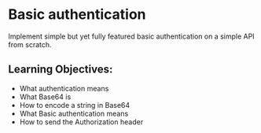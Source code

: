 # Basic authentication

Implement simple but yet fully featured basic authentication on a simple API from scratch.

## Learning Objectives:

+ What authentication means
+ What Base64 is
+ How to encode a string in Base64
+ What Basic authentication means
+ How to send the Authorization header
